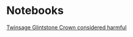 # Notebooks
[Twinsage Glintstone Crown considered harmful](notebooks/twinsage-glintstone-crown.ipynb)